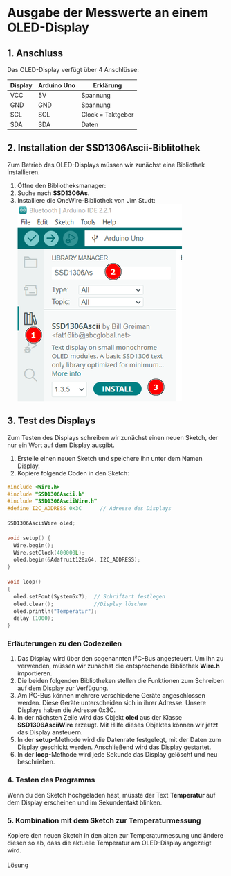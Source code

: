  <link rel="stylesheet" href="https://hi2272.github.io/StyleMD.css">

# Ausgabe der Messwerte an einem OLED-Display
##  1. Anschluss
Das OLED-Display verfügt über 4 Anschlüsse:

|Display|Arduino Uno|Erklärung|
|---|---|---|
|VCC|5V|Spannung|
|GND|GND|Spannung|
|SCL|SCL|Clock = Taktgeber|
|SDA|SDA|Daten|

## 2. Installation der SSD1306Ascii-Biblitothek
Zum Betrieb des OLED-Displays müssen wir zunächst eine Bibliothek installieren.  
1. Öffne den Bibliotheksmanager: 
2. Suche nach **SSD1306As**.
3. Installiere die OneWire-Bibliothek von Jim Studt:    
   ![Alt text](2023-10-25_18-14.png)

## 3. Test des Displays
Zum Testen des Displays schreiben wir zunächst einen neuen Sketch, der nur ein Wort auf dem Display ausgibt.
1. Erstelle einen neuen Sketch und speichere ihn unter dem Namen Display.
2. Kopiere folgende Coden in den Sketch:
   
```C++
#include <Wire.h>               
#include "SSD1306Ascii.h"
#include "SSD1306AsciiWire.h"
#define I2C_ADDRESS 0x3C      // Adresse des Displays

SSD1306AsciiWire oled;

void setup() {
  Wire.begin();
  Wire.setClock(400000L);
  oled.begin(&Adafruit128x64, I2C_ADDRESS);
}

void loop() 
{
  oled.setFont(System5x7);  // Schriftart festlegen
  oled.clear();             //Display löschen
  oled.println("Temperatur"); 
  delay (1000);
}
```
### Erläuterungen zu den Codezeilen
1. Das Display wird über den sogenannten I²C-Bus angesteuert. Um ihn zu verwenden, müssen wir zunächst die entsprechende Bibliothek **Wire.h** importieren.
2. Die beiden folgenden Bibliotheken stellen die Funktionen zum Schreiben auf dem Display zur Verfügung.
3. Am I²C-Bus können mehrere verschiedene Geräte angeschlossen werden. Diese Geräte unterscheiden sich in ihrer Adresse. Unsere Displays haben die Adresse 0x3C.
4. In der nächsten Zeile wird das Objekt **oled** aus der Klasse **SSD1306AsciiWire** erzeugt. Mit Hilfe dieses Objektes können wir jetzt das Display ansteuern.
5. In der **setup**-Methode wird die Datenrate festgelegt, mit der Daten zum Display geschickt werden. Anschließend wird das Display gestartet.
6. In der **loop**-Methode wird jede Sekunde das Display gelöscht und neu beschrieben. 
### 4. Testen des Programms
Wenn du den Sketch hochgeladen hast, müsste der Text **Temperatur** auf dem Display erscheinen und im Sekundentakt blinken.
### 5. Kombination mit dem Sketch zur Temperaturmessung
Kopiere den neuen Sketch in den alten zur Temperaturmessung und ändere diesen so ab, dass die aktuelle Temperatur am OLED-Display angezeigt wird.  
<br>[Lösung](weiter.html)